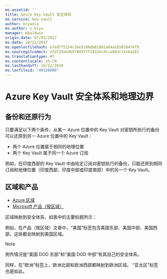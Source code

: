 ```yaml
---
ms.assetid: ''
title: Azure Key Vault 安全体系
ms.service: key-vault
author: bryanla
ms.author: v-biyu
manager: mbaldwin
origin.date: 07/03/2017
ms.date: 10/22/2017
ms.openlocfilehash: e7ed7f5154c16e518bdb81862a64a1b5020474f8
ms.sourcegitcommit: 2fdf25eb4b978855ff2832bcdcca093c141be261
ms.translationtype: HT
ms.contentlocale: zh-CN
ms.lasthandoff: 10/12/2018
ms.locfileid: "49120608"
---
```

# <a name="azure-key-vault-security-worlds-and-geographic-boundaries"></a>Azure Key Vault 安全体系和地理边界

## <a name="back-up-and-restore-behavior"></a>备份和还原行为

只要满足以下两个条件，从某一 Azure 位置中的 Key Vault 对密钥所执行的备份可以还原到另一 Azure 位置中的 Key Vault：

- 两个 Azure 位置属于相同的地理位置
- 两个 Key Vault 属于同一个 Azure 订阅

例如，在印度西部的 Key Vault 中由给定订阅对密钥执行的备份，只能还原到相同订阅和地理位置（印度西部、印度中部或印度南部）中的另一个 Key Vault。

## <a name="regions-and-products"></a>区域和产品

- [Azure 区域](https://azure.microsoft.com/regions/)
- [Microsoft 产品（按区域）](https://azure.microsoft.com/regions/services/)

区域映射到安全体系，如表中的主要标题所示：

例如，在产品（按区域）文章中，“美国”标签包含美国东部、美国中部、美国西部，这些都会映射到美国区域。 

>[!NOTE]
>例外情况是“美国 DOD 东部”和“美国 DOD 中部”有其自己的安全体系。 

同样，在“欧洲”标签上，欧洲北部和欧洲西部都映射到欧洲区域。 “亚太区”标签也是如此。



<!-- Update_Description: wording update -->
